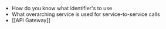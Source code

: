 - How do you know what identifier's to use
- What overarching service is used for service-to-service calls
- [[API Gateway]]